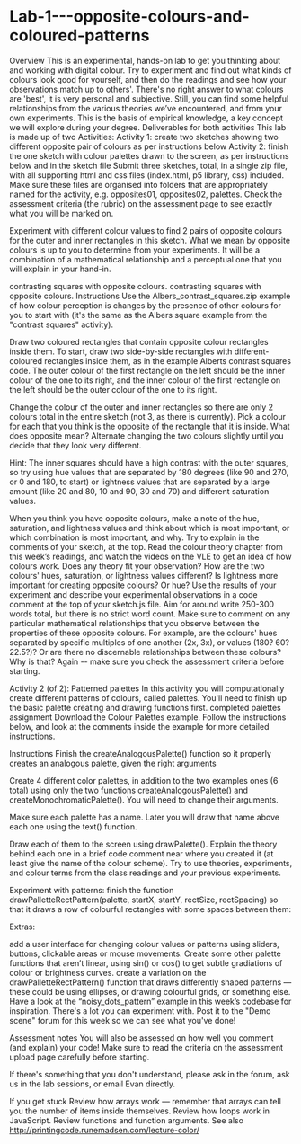 # Lab-1---opposite-colours-and-coloured-patterns
Overview
This is an experimental, hands-on lab to get you thinking about and working with digital colour. Try to experiment and find out what kinds of colours look good for yourself, and then do the readings and see how your observations match up to others'. There's no right answer to what colours are 'best', it is very personal and subjective. Still, you can find some helpful relationships from the various theories we’ve encountered, and from your own experiments. This is the basis of empirical knowledge, a key concept we will explore during your degree.
Deliverables for both activities
This lab is made up of two Activities:
Activity 1: create two sketches showing two different opposite pair of colours as per instructions below
Activity 2: finish the one sketch with colour palettes drawn to the screen, as per instructions below and in the sketch file
Submit three sketches, total, in a single zip file, with all supporting html and css files (index.html, p5 library, css) included. Make sure these files are organised into folders that are appropriately named for the activity, e.g. opposites01, opposites02, palettes.
Check the assessment criteria (the rubric) on the assessment page to see exactly what you will be marked on.

Experiment with different colour values to find 2 pairs of opposite colours for the outer and inner rectangles in this sketch. What we mean by opposite colours is up to you to determine from your experiments. It will be a combination of a mathematical relationship and a perceptual one that you will explain in your hand-in.

contrasting squares with opposite colours.
contrasting squares with opposite colours.
Instructions
Use the Albers_contrast_squares.zip example of how colour perception is changes by the presence of other colours for you to start with (it's the same as the Albers square example from the "contrast squares" activity).

Draw two coloured rectangles that contain opposite colour rectangles inside them.
To start, draw two side-by-side rectangles with different-coloured rectangles inside them, as in the example Alberts contrast squares code. The outer colour of the first rectangle on the left should be the inner colour of the one to its right, and the inner colour of the first rectangle on the left should be the outer colour of the one to its right.

Change the colour of the outer and inner rectangles so there are only 2 colours total in the entire sketch (not 3, as there is currently). Pick a colour for each that you think is the opposite of the rectangle that it is inside.
What does opposite mean? Alternate changing the two colours slightly until you decide that they look very different.

Hint: The inner squares should have a high contrast with the outer squares, so try using hue values that are separated by 180 degrees (like 90 and 270, or 0 and 180, to start) or lightness values that are separated by a large amount (like 20 and 80, 10 and 90, 30 and 70) and different saturation values.

When you think you have opposite colours, make a note of the hue, saturation, and lightness values and think about which is most important, or which combination is most important, and why. Try to explain in the comments of your sketch, at the top.
Read the colour theory chapter from this week’s readings, and watch the videos on the VLE to get an idea of how colours work. Does any theory fit your observation? How are the two colours' hues, saturation, or lightness values different?  Is lightness more important for creating opposite colours? Or hue?
Use the results of your experiment and describe your experimental observations in a code comment at the top of your sketch.js file. Aim for around write 250-300 words total, but there is no strict word count.
Make sure to comment on any particular mathematical relationships that you observe between the properties of these opposite colours. For example, are the colours' hues separated by specific multiples of one another (2x, 3x), or values (180? 60? 22.5?)? Or are there no discernable relationships between these colours? Why is that?
Again -- make sure you check the assessment criteria before starting.

Activity 2 (of 2): Patterned palettes
In this activity you will computationally create different patterns of colours, called palettes. You'll need to finish up the basic palette creating and drawing functions first.
completed palettes assignment
Download the Colour Palettes example. Follow the instructions below, and look at the comments inside the example for more detailed instructions.

Instructions
Finish the createAnalogousPalette() function so it properly creates an analogous palette, given the right arguments

Create 4 different color palettes, in addition to the two examples ones (6 total) using only the two functions createAnalogousPalette() and createMonochromaticPalette(). You will need to change their arguments.

Make sure each palette has a name. Later you will draw that name above each one using the text() function.

Draw each of them to the screen using drawPalette(). Explain the theory behind each one in a brief code comment near where you created it (at least give the name of the colour scheme). Try to use theories, experiments, and colour terms from the class readings and your previous experiments.

Experiment with patterns: finish the function drawPalletteRectPattern(palette, startX, startY, rectSize, rectSpacing) so that it draws a row of colourful rectangles with some spaces between them:

Extras:

add a user interface for changing colour values or patterns using sliders, buttons, clickable areas or mouse movements.
Create some other palette functions that aren’t linear, using sin() or cos() to get subtle gradiations of colour or brightness curves.
create a variation on the drawPalletteRectPattern() function that draws differently shaped patterns — these could be using ellipses, or drawing colourful grids, or something else. Have a look at the “noisy_dots_pattern” example in this week’s codebase for inspiration.
There's a lot you can experiment with. Post it to the "Demo scene" forum for this week so we can see what you've done!

Assessment notes
You will also be assessed on how well you comment (and explain) your code! Make sure to read the criteria on the assessment upload page carefully before starting.

If there's something that you don't understand, please ask in the forum, ask us in the lab sessions, or email Evan directly.

If you get stuck
Review how arrays work — remember that arrays can tell you the number of items inside themselves.
Review how loops work in JavaScript.
Review functions and function arguments.
See also http://printingcode.runemadsen.com/lecture-color/
